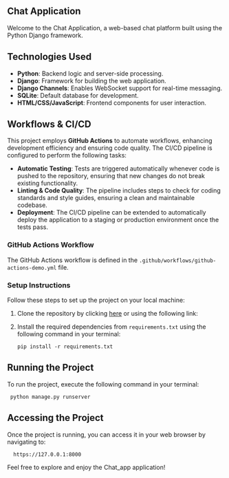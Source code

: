 ## Chat Application

Welcome to the Chat Application, a web-based chat platform built using the Python Django framework.

## Technologies Used

- **Python**: Backend logic and server-side processing.
- **Django**: Framework for building the web application.
- **Django Channels**: Enables WebSocket support for real-time messaging.
- **SQLite**: Default database for development.
- **HTML/CSS/JavaScript**: Frontend components for user interaction.

## Workflows & CI/CD

This project employs **GitHub Actions** to automate workflows, enhancing development efficiency and ensuring code quality. The CI/CD pipeline is configured to perform the following tasks:

- **Automatic Testing**: Tests are triggered automatically whenever code is pushed to the repository, ensuring that new changes do not break existing functionality.
- **Linting & Code Quality**: The pipeline includes steps to check for coding standards and style guides, ensuring a clean and maintainable codebase.
- **Deployment**: The CI/CD pipeline can be extended to automatically deploy the application to a staging or production environment once the tests pass.

### GitHub Actions Workflow

The GitHub Actions workflow is defined in the `.github/workflows/github-actions-demo.yml` file.


### Setup Instructions

Follow these steps to set up the project on your local machine:

1. Clone the repository by clicking [here](https://github.com/kibetamos/Chat_app/tree/main) or using the following link:

2. Install the required dependencies from `requirements.txt` using the following command in your terminal:
   
       pip install -r requirements.txt
  

## Running the Project

To run the project, execute the following command in your terminal:

     python manage.py runserver

## Accessing the Project

Once the project is running, you can access it in your web browser by navigating to:

      https://127.0.0.1:8000

Feel free to explore and enjoy the Chat_app application!
